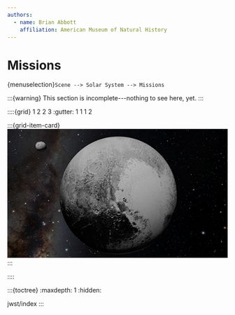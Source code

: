 ```yaml
---
authors:
  - name: Brian Abbott
    affiliation: American Museum of Natural History
---
```



# Missions

{menuselection}`Scene --> Solar System --> Missions`


:::{warning}
This section is incomplete---nothing to see here, yet.
:::



::::{grid} 1 2 2 3
:gutter: 1 1 1 2

:::{grid-item-card} [](/content/solar-system/dwarf-planets/pluto/index)
[![Pluto](/content/solar-system/dwarf-planets/pluto/pluto_icon.png)](/content/solar-system/dwarf-planets/pluto/index)
:::
 
::::



:::{toctree}
:maxdepth: 1
:hidden:

jwst/index
:::

